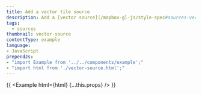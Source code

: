 ```yaml
---
title: Add a vector tile source
description: Add a [vector source](/mapbox-gl-js/style-spec#sources-vector) to a map.
tags:
  - sources
thumbnail: vector-source
contentType: example
language:
- JavaScript
prependJs:
- "import Example from '../../components/example';"
- "import html from './vector-source.html';"
---
```


{{ <Example html={html} {...this.props} /> }}
